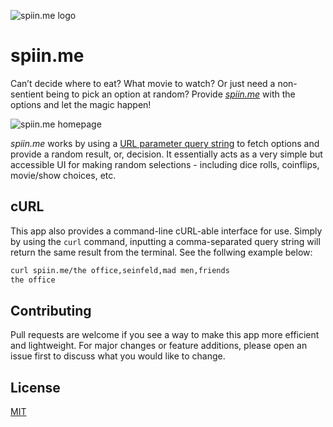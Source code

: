  ![spiin.me logo](https://github.com/odacavo/spiin.me/blob/main/public/favicon-32x32.png?raw=true)

# spiin.me

Can’t decide where to eat? What movie to watch? Or just need a non-sentient being to pick an option at random? Provide [*spiin.me*](https://spiin.me) with the options and let the magic happen!

 ![spiin.me homepage](https://i.imgur.com/WP1Eo5X.jpg)

 *spiin.me* works by using a [URL parameter query string](https://en.wikipedia.org/wiki/Query_string) to fetch options and provide a random result, or, decision. It essentially acts as a very simple but accessible UI for making random selections  - including dice rolls, coinflips, movie/show choices, etc.

 ## cURL
 This app also provides a command-line cURL-able interface for use. Simply by using the `curl` command, inputting a comma-separated query string will return the same result from the terminal. See the follwing example below:

 ```bash
curl spiin.me/the office,seinfeld,mad men,friends
the office
 ```

## Contributing
Pull requests are welcome if you see a way to make this app more efficient and lightweight. For major changes or feature additions, please open an issue first to discuss what you would like to change.

## License
[MIT](https://choosealicense.com/licenses/mit/)